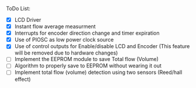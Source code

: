 ToDo List:

- [x] LCD Driver
- [x] Instant flow average measurment
- [x] Interrupts for encoder direction change and timer expiration
- [x] Use of PIOSC as low power clock source
- [x] Use of control outputs for Enable/disable LCD and Encoder (This feature will be removed due to hardware changes)
- [ ] Implement the EEPROM module to save Total flow (Volume)
- [ ] Algorithm to properly save to EEPROM without wearing it out
- [ ] Implement total flow (volume) detection using two sensors (Reed/hall effect)
